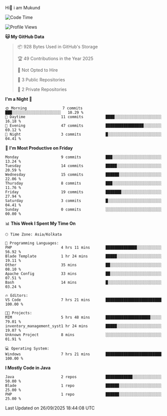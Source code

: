   Hi👋 i am Mukund
<!--
**MukundAkabari/MukundAkabari** is a ✨ _special_ ✨ repository because its `README.md` (this file) appears on your GitHub profile.

Here are some ideas to get you started:

- 🔭 I’m currently working Java
- 🌱 I’m currently learning Sping booy ,Java  ...

<!--START_SECTION:waka-->
![Code Time](http://img.shields.io/badge/Code%20Time-80%20hrs%2059%20mins-blue)

![Profile Views](http://img.shields.io/badge/Profile%20Views-1-blue)

**🐱 My GitHub Data** 

> 📦 928 Bytes Used in GitHub's Storage 
 > 
> 🏆 49 Contributions in the Year 2025
 > 
> 🚫 Not Opted to Hire
 > 
> 📜 3 Public Repositories 
 > 
> 🔑 2 Private Repositories 
 > 
**I'm a Night 🦉** 

```text
🌞 Morning                7 commits           ███░░░░░░░░░░░░░░░░░░░░░░   10.29 % 
🌆 Daytime                11 commits          ████░░░░░░░░░░░░░░░░░░░░░   16.18 % 
🌃 Evening                47 commits          █████████████████░░░░░░░░   69.12 % 
🌙 Night                  3 commits           █░░░░░░░░░░░░░░░░░░░░░░░░   04.41 % 
```
📅 **I'm Most Productive on Friday** 

```text
Monday                   9 commits           ███░░░░░░░░░░░░░░░░░░░░░░   13.24 % 
Tuesday                  14 commits          █████░░░░░░░░░░░░░░░░░░░░   20.59 % 
Wednesday                15 commits          ██████░░░░░░░░░░░░░░░░░░░   22.06 % 
Thursday                 8 commits           ███░░░░░░░░░░░░░░░░░░░░░░   11.76 % 
Friday                   19 commits          ███████░░░░░░░░░░░░░░░░░░   27.94 % 
Saturday                 3 commits           █░░░░░░░░░░░░░░░░░░░░░░░░   04.41 % 
Sunday                   0 commits           ░░░░░░░░░░░░░░░░░░░░░░░░░   00.00 % 
```


📊 **This Week I Spent My Time On** 

```text
🕑︎ Time Zone: Asia/Kolkata

💬 Programming Languages: 
PHP                      4 hrs 11 mins       ██████████████░░░░░░░░░░░   56.92 % 
Blade Template           1 hr 24 mins        █████░░░░░░░░░░░░░░░░░░░░   19.11 % 
Other                    35 mins             ██░░░░░░░░░░░░░░░░░░░░░░░   08.10 % 
Apache Config            33 mins             ██░░░░░░░░░░░░░░░░░░░░░░░   07.51 % 
Bash                     14 mins             █░░░░░░░░░░░░░░░░░░░░░░░░   03.24 % 

🔥 Editors: 
VS Code                  7 hrs 21 mins       █████████████████████████   100.00 % 

🐱‍💻 Projects: 
MIM                      5 hrs 48 mins       ████████████████████░░░░░   79.01 % 
inventory_management_syst1 hr 24 mins        █████░░░░░░░░░░░░░░░░░░░░   19.07 % 
Unknown Project          8 mins              ░░░░░░░░░░░░░░░░░░░░░░░░░   01.91 % 

💻 Operating System: 
Windows                  7 hrs 21 mins       █████████████████████████   100.00 % 
```

**I Mostly Code in Java** 

```text
Java                     2 repos             ████████████░░░░░░░░░░░░░   50.00 % 
Blade                    1 repo              ██████░░░░░░░░░░░░░░░░░░░   25.00 % 
PHP                      1 repo              ██████░░░░░░░░░░░░░░░░░░░   25.00 % 
```




 Last Updated on 26/09/2025 18:44:08 UTC
<!--END_SECTION:waka-->
